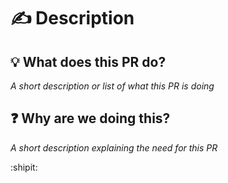 # :writing_hand: Description

## :bulb: What does this PR do?
*A short description or list of what this PR is doing*

## :question: Why are we doing this?
*A short description explaining the need for this PR*

:shipit:
